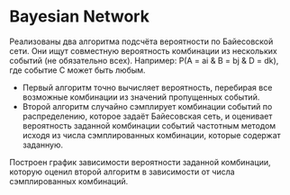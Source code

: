 # Bayesian Network

Реализованы два алгоритма подсчёта вероятности по Байесовской сети. Они ищут совместную вероятность комбинации из нескольких событий (не обязательно всех). Например:  P(A = ai & B = bj & D = dk), где событие C может быть любым.

* Первый алгоритм точно вычисляет вероятность, перебирая все возможные комбинации из значений пропущенных событий.
* Второй алгоритм случайно сэмплирует комбинации событий по распределению, которое задаёт Байесовская сеть, и оценивает вероятность заданной комбинации событий частотным методом исходя из числа сэмплированных комбинации, которые содержат заданную.

Построен график зависимости вероятности заданной комбинации, которую оценил второй алгоритм в зависимости от числа сэмплированных комбинаций.

